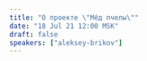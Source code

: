 ```yaml
---
title: "О проекте \"Мёд пчелы\""
date: "18 Jul 21 12:00 MSK"
draft: false
speakers: ["aleksey-brikov"]
---
```

